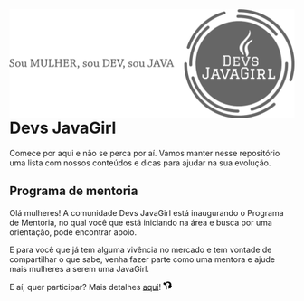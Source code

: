
<img src="images/capa.png" align="right">

# Devs JavaGirl

Comece por aqui e não se perca por aí. Vamos manter nesse repositório uma lista com nossos conteúdos e dicas para ajudar na sua evolução.

## Programa de mentoria

Olá mulheres! A comunidade Devs JavaGirl está inaugurando o Programa de Mentoria, no qual você que está iniciando na área e busca por uma orientação, pode encontrar apoio. 

E para você que já tem alguma vivência no mercado e tem vontade de compartilhar o que sabe, venha fazer parte como uma mentora e ajude mais mulheres a serem uma JavaGirl.

E aí, quer participar? Mais detalhes [aqui](mentoria.md)! <img src="images/icone_grlpwr.png" width="3%" height="3%"> 
